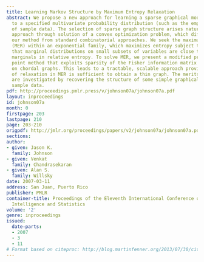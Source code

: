 ```yaml
---
title: Learning Markov Structure by Maximum Entropy Relaxation
abstract: We propose a new approach for learning a sparse graphical model approximation
  to a specified multivariate probability distribution (such as the empirical distribution
  of sample data). The selection of sparse graph structure arises naturally in our
  approach through solution of a convex optimization problem, which differentiates
  our method from standard combinatorial approaches. We seek the maximum entropy relaxation
  (MER) within an exponential family, which maximizes entropy subject to constraints
  that marginal distributions on small subsets of variables are close to the prescribed
  marginals in relative entropy. To solve MER, we present a modified primal-dual interior
  point method that exploits sparsity of the Fisher information matrix in models defined
  on chordal graphs. This leads to a tractable, scalable approach provided the level
  of relaxation in MER is sufficient to obtain a thin graph. The merits of our approach
  are investigated by recovering the structure of some simple graphical models from
  sample data.
pdf: http://proceedings.pmlr.press/v/johnson07a/johnson07a.pdf
layout: inproceedings
id: johnson07a
month: 0
firstpage: 203
lastpage: 210
page: 203-210
origpdf: http://jmlr.org/proceedings/papers/v2/johnson07a/johnson07a.pdf
sections: 
author:
- given: Jason K.
  family: Johnson
- given: Venkat
  family: Chandrasekaran
- given: Alan S.
  family: Willsky
date: 2007-03-11
address: San Juan, Puerto Rico
publisher: PMLR
container-title: Proceedings of the Eleventh International Conference on Artificial
  Intelligence and Statistics
volume: '2'
genre: inproceedings
issued:
  date-parts:
  - 2007
  - 3
  - 11
# Format based on citeproc: http://blog.martinfenner.org/2013/07/30/citeproc-yaml-for-bibliographies/
---
```

